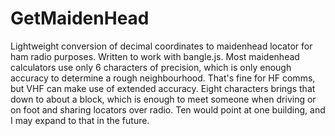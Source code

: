 # GetMaidenHead
Lightweight conversion of decimal coordinates to maidenhead locator  for ham radio purposes.
Written to work with bangle.js.
Most maidenhead calculators use only 6 characters of precision, which is only enough accuracy to determine a rough neighbourhood. That's fine for HF comms, but VHF can make use of extended accuracy. Eight characters brings that down to about a block, which is enough to meet someone when driving or on foot and sharing locators over radio. Ten would point at one building, and I may expand to that in the future.
